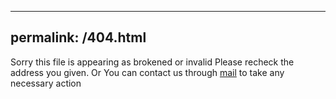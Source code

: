 <head>          <link rel="stylesheet" href="dist/reset.css">
		<link rel="stylesheet" href="dist/reveal.css">
		<link rel="stylesheet" href="dist/theme/league.css">
                <!-- Theme used for syntax highlighted code -->
		<link rel="stylesheet" href="plugin/highlight/monokai.css">
</head><body>

---
permalink: /404.html
---

Sorry this file is appearing as brokened or invalid
Please recheck the address you given.
Or You can contact us through 
<a href="mailto:amalvelloorath+404@gmail.com">mail</a> to take any necessary action

</body>
